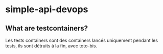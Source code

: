 # simple-api-devops

## What are testcontainers?

Les tests containers sont des containers lancés uniquement pendant les tests, ils sont détruits à la fin, avec toto-bis.